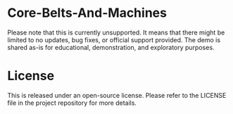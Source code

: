 # Core-Belts-And-Machines
 
Please note that this is currently unsupported. It means that there might be limited to no updates, bug fixes, or official support provided. The demo is shared as-is for educational, demonstration, and exploratory purposes.

# License

This is released under an open-source license. Please refer to the LICENSE file in the project repository for more details.
